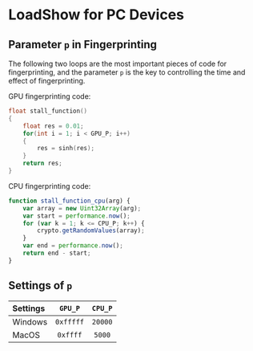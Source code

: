 # LoadShow for PC Devices

## Parameter `p` in Fingerprinting

The following two loops are the most important pieces of code for fingerprinting, and the parameter `p` is the key to controlling the time and effect of fingerprinting.

GPU fingerprinting code:

```c
float stall_function()
{
    float res = 0.01;
    for(int i = 1; i < GPU_P; i++)
    {
        res = sinh(res);
    }
    return res;
}     
```

CPU fingerprinting code:

```javascript
function stall_function_cpu(arg) {
    var array = new Uint32Array(arg);
    var start = performance.now();
    for (var k = 1; k <= CPU_P; k++) {
        crypto.getRandomValues(array);
    }
    var end = performance.now();
    return end - start;
}
```

## Settings of `p`

| Settings | `GPU_P` | `CPU_P` |
| :------  | :-----------: | :-----------: |
| Windows | `0xfffff` | `20000` |
| MacOS | `0xffff` | `5000` |
